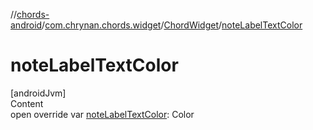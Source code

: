 //[chords-android](../../../index.md)/[com.chrynan.chords.widget](../index.md)/[ChordWidget](index.md)/[noteLabelTextColor](note-label-text-color.md)



# noteLabelTextColor  
[androidJvm]  
Content  
open override var [noteLabelTextColor](note-label-text-color.md): Color  



